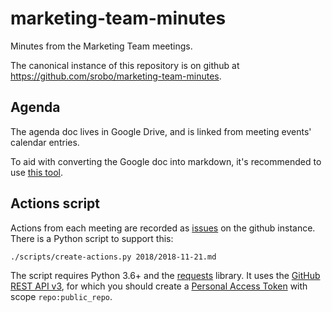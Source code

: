 # marketing-team-minutes

Minutes from the Marketing Team meetings.

The canonical instance of this repository is on github at
https://github.com/srobo/marketing-team-minutes.

## Agenda

The agenda doc lives in Google Drive, and is linked from meeting events'
calendar entries.

To aid with converting the Google doc into markdown, it's recommended to use
[this tool](https://github.com/Mr0grog/google-docs-to-markdown).

## Actions script

Actions from each meeting are recorded as [issues][github-issues] on the github
instance. There is a Python script to support this:

```bash
./scripts/create-actions.py 2018/2018-11-21.md
```

The script requires Python 3.6+ and the [requests][python-requests] library. It
uses the [GitHub REST API v3][github-rest-api], for which you should create a
[Personal Access Token][api-tokens] with scope `repo:public_repo`.

[github-issues]: https://github.com/srobo/marketing-team-minutes/issues
[python-requests]: https://pypi.org/project/requests
[github-rest-api]: https://developer.github.com/v3/issues/
[api-tokens]: https://blog.github.com/2013-05-16-personal-api-tokens/
